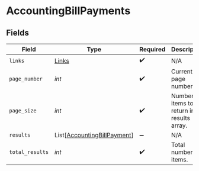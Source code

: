 # AccountingBillPayments


## Fields

| Field                                                                       | Type                                                                        | Required                                                                    | Description                                                                 |
| --------------------------------------------------------------------------- | --------------------------------------------------------------------------- | --------------------------------------------------------------------------- | --------------------------------------------------------------------------- |
| `links`                                                                     | [Links](../../models/shared/links.md)                                       | :heavy_check_mark:                                                          | N/A                                                                         |
| `page_number`                                                               | *int*                                                                       | :heavy_check_mark:                                                          | Current page number.                                                        |
| `page_size`                                                                 | *int*                                                                       | :heavy_check_mark:                                                          | Number of items to return in results array.                                 |
| `results`                                                                   | List[[AccountingBillPayment](../../models/shared/accountingbillpayment.md)] | :heavy_minus_sign:                                                          | N/A                                                                         |
| `total_results`                                                             | *int*                                                                       | :heavy_check_mark:                                                          | Total number of items.                                                      |